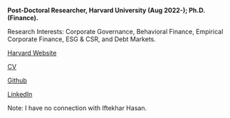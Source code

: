 **Post-Doctoral Researcher, Harvard University (Aug 2022-); Ph.D. (Finance).**

Research Interests: Corporate Governance, Behavioral Finance, Empirical Corporate Finance, ESG & CSR, and Debt Markets.

[Harvard Website](https://scholar.harvard.edu/jitendraaswani/bio)

[CV](/pdf/CV_July2022.pdf) 

[Github](https://github.com/aswanijeet1412)

[LinkedIn](https://www.linkedin.com/in/jitendra-aswani-72800216/)

Note: I have no connection with Iftekhar Hasan.
